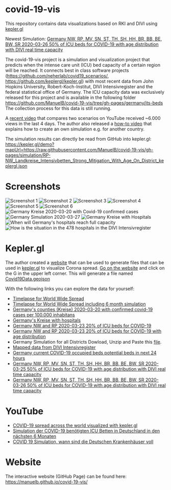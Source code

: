 # covid-19-vis
This repository contains data visualizations based on RKI and DIVI using [kepler.gl](https://github.com/keplergl/kepler.gl)

Newest Simulation:
[Germany NW, RP, MV, SN, ST, TH, SH, HH, BR, BB, BE, BW, SR 2020-03-26 50% of ICU beds for COVID-19 with age distribution with DIVI real time capacity](https://kepler.gl/demo?mapUrl=https://raw.githubusercontent.com/ManuelB/covid-19-vis/gh-pages/simulation/2020-03-27_Landkreise_Intensivbetten_Strong_Mitigation-3-month-keplergl.json)

The covid-19-vis project is a simulation and visualization project that
predicts when the intense care unit (ICU) bed capacity of a certain region will be
reached. It connects best in class software projects
(https://github.com/neherlab/covid19_scenarios/,
https://github.com/keplergl/kepler.gl) with most recent data from John
Hopkins University, Robert-Koch-Institut, DIVI Intensivregister and the
federal statistical office of Germany.
The ICU capacity data was exclusively released for this project and is
available in the following folder
https://github.com/ManuelB/covid-19-vis/tree/gh-pages/germany/its-beds
The collection process for this data is still running.

A [recent video](https://www.youtube.com/watch?v=ZjNbRwBumkg) that compares two scenarios on YouTube received ~6.000
views in the last 4 days.
The author also released a [how-to video](https://www.youtube.com/watch?v=lwUDvNfVeEo) that explains how to create an
own simulation e.g. for another country.


The simulation results can directly be read from GitHub into kepler.gl:
https://kepler.gl/demo?mapUrl=https://raw.githubusercontent.com/ManuelB/covid-19-vis/gh-pages/simulation/RP-NW_Landkreise_Intensivbetten_Strong_Mitigation_With_Age_On_District_keplergl.json

# Screenshots
![Screenshot 1](/screenshots/1.png?raw=true "Screenshot 1")
![Screenshot 2](/screenshots/2.png?raw=true "Screenshot 2")
![Screenshot 3](/screenshots/3.png?raw=true "Screenshot 3")
![Screenshot 4](/screenshots/4.png?raw=true "Screenshot 4")
![Screenshot 5](/screenshots/5.png?raw=true "Screenshot 5")
![Screenshot 6](/screenshots/6.png?raw=true "Screenshot 6")
![Germany Kreise 2020-03-20 with Covid-19 confirmed cases](/germany/rki-dashboard/2020-03-20-RKI-Cases-Landkreise.png?raw=true "Germany Kreise with Covid-19 confirmed cases")
![Germany Simulation 2020-03-27](/germany/rki-dashboard/Germany_Simulation_2020-03-27.png?raw=true "Germany Simulation 2020-03-27")
![Germany Kreise with Hospitals](/germany/kreise_with_hospitals_keplergl.png?raw=true "Germany Kreise with Hospitals")
![When will Germany's hospitals reach full capacity](/simulation/When-are-germanies-hospitals-full.png?raw=true "Germany Hospitals full")
![How is the situation in the 478 hospitals in the DIVI Intensivregister](/germany/divi-intensivregister-scrapper/2020-03-22.png?raw=true "Mapped hospitals from DIVI register")

# Kepler.gl

The author created a [website](https://manuelb.github.io/covid-19-vis/) that can be used to generate files that can be used in [kepler.gl](https://github.com/keplergl/kepler.gl) to visualize Corona spread. [Go on the website](https://manuelb.github.io/covid-19-vis/) and click on the G in the upper left corner. This will generate a file named [Covid19Data.geojson](kepler-gl-geojson/Covid19Data.geojson)

With the following links you can explore the data for yourself:
 * [Timelapse for World Wide Spread](https://kepler.gl/demo?mapUrl=https://raw.githubusercontent.com/ManuelB/covid-19-vis/gh-pages/kepler-gl-geojson/keplergl.json)
 * [Timelapse for World Wide Spread including 6 month simulation](https://kepler.gl/demo?mapUrl=https://raw.githubusercontent.com/ManuelB/covid-19-vis/gh-pages/simulation/keplergl.json)
 * [Germany's counties (Kreise) 2020-03-20 with confirmed covid-19 cases per 100.000 inhabitans](https://kepler.gl/demo?mapUrl=https://raw.githubusercontent.com/ManuelB/covid-19-vis/gh-pages/germany/rki-dashboard/keplergl.json)
 * [Germany's Kreise with hospitals](https://kepler.gl/demo?mapUrl=https://raw.githubusercontent.com/ManuelB/covid-19-vis/gh-pages/germany/kreise_with_hospitals_keplergl.json)
 * [Germany NW and RP 2020-03-23 20% of ICU beds for COVID-19](https://kepler.gl/demo?mapUrl=https://raw.githubusercontent.com/ManuelB/covid-19-vis/gh-pages/simulation/RP-NW_Landkreise_Intensivbetten_Strong_Mitigation_keplergl.json)
 * [Germany NW and RP 2020-03-23 20% of ICU beds for COVID-19 with age distribution](https://kepler.gl/demo?mapUrl=https://raw.githubusercontent.com/ManuelB/covid-19-vis/gh-pages/simulation/RP-NW_Landkreise_Intensivbetten_Strong_Mitigation_With_Age_On_District_keplergl.json)
 * Germany Simulation for all Districts Dowload, Unzip and Paste this [file](https://raw.githubusercontent.com/ManuelB/covid-19-vis/gh-pages/germany/rki-dashboard/keplergl-simulation.zip).
 * [Mapped data from DIVI Intensivregister](https://kepler.gl/demo?mapUrl=https://raw.githubusercontent.com/ManuelB/covid-19-vis/gh-pages/germany/divi-intensivregister-scrapper/keplergl.json)
 * [Germany current COVID-19 occupied beds potential beds in next 24 hours ](https://kepler.gl/demo?mapUrl=https://raw.githubusercontent.com/ManuelB/covid-19-vis/gh-pages/germany/divi-kartenansicht/hospitals-by-federal-state-keplergl.json)
 * [Germany NW, RP, MV, SN, ST, TH, SH, HH, BR, BB, BE, BW, SR 2020-03-25 50% of ICU beds for COVID-19 with age distribution with DIVI real time capacity](https://kepler.gl/demo?mapUrl=https://raw.githubusercontent.com/ManuelB/covid-19-vis/gh-pages/simulation/2020-03-26_Landkreise_Intensivbetten_Strong_Mitigation-3-month-keplergl.json)
 * [Germany NW, RP, MV, SN, ST, TH, SH, HH, BR, BB, BE, BW, SR 2020-03-26 50% of ICU beds for COVID-19 with age distribution with DIVI real time capacity](https://kepler.gl/demo?mapUrl=https://raw.githubusercontent.com/ManuelB/covid-19-vis/gh-pages/simulation/2020-03-27_Landkreise_Intensivbetten_Strong_Mitigation-3-month-keplergl.json)

# YouTube

 *  [COVID-19 spread across the world visualized with kepler.gl](https://www.youtube.com/watch?v=_Tn9rrjBQGQ)
 *  [Simulation der COVID-19 benötigten ICU Betten in Deutschland in den nächsten 6 Monaten](https://www.youtube.com/watch?v=FwhXsUaQmyM)
 * [COVID 19 Simulation, wann sind die Deutschen Krankenhäuser voll](https://www.youtube.com/watch?v=ZjNbRwBumkg)


# Website

The interactive website (GitHub Page) can be found here:
https://manuelb.github.io/covid-19-vis/ 
